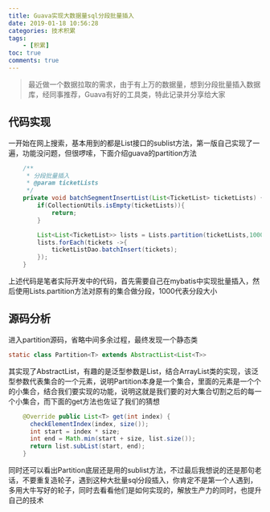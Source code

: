 ```yaml
---
title: Guava实现大数据量sql分段批量插入
date: 2019-01-18 10:56:28
categories: 技术积累
tags:
	- [积累]
toc: true
comments: true
---
```


>最近做一个数据拉取的需求，由于有上万的数据量，想到分段批量插入数据库，经同事推荐，Guava有好的工具类，特此记录并分享给大家

## 代码实现

一开始在网上搜索，基本用到的都是List接口的sublist方法，第一版自己实现了一遍，功能没问题，但很啰嗦，下面介绍guava的partition方法

```java
    /**
     * 分段批量插入
     * @param ticketLists
     */
    private void batchSegmentInsertList(List<TicketList> ticketLists) {
        if(CollectionUtils.isEmpty(ticketLists)){
            return;
        }

        List<List<TicketList>> lists = Lists.partition(ticketLists,1000);
        lists.forEach(tickets ->{
            ticketListDao.batchInsert(tickets);
        });
    }
```

上述代码是笔者实际开发中的代码，首先需要自己在mybatis中实现批量插入，然后使用Lists.partition方法对原有的集合做分段，1000代表分段大小

## 源码分析

进入partition源码，省略中间多余过程，最终发现一个静态类

```java
static class Partition<T> extends AbstractList<List<T>>
```

其实现了AbstractList，有趣的是泛型参数是List<T>，结合ArrayList类的实现，该泛型参数代表集合的一个元素，说明Partition本身是一个集合，里面的元素是一个个的小集合，结合我们要实现的功能，说明这就是我们要的对大集合切割之后的每一个小集合，而下面的get方法也佐证了我们的猜想

```java
    @Override public List<T> get(int index) {
      checkElementIndex(index, size());
      int start = index * size;
      int end = Math.min(start + size, list.size());
      return list.subList(start, end);
    }
```
同时还可以看出Partition底层还是用的sublist方法，不过最后我想说的还是那句老话，不要重复造轮子，遇到这种大批量sql分段插入，你肯定不是第一个人遇到，多用大牛写好的轮子，同时去看看他们是如何实现的，解放生产力的同时，也提升自己的技术


